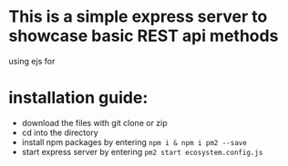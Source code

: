# This is a simple express server to showcase basic REST api methods
using ejs for 

# installation guide:
- download the files with git clone or zip
- cd into the directory
- install npm packages by entering ```npm i & npm i pm2 --save```
- start express server by entering ```pm2 start ecosystem.config.js```